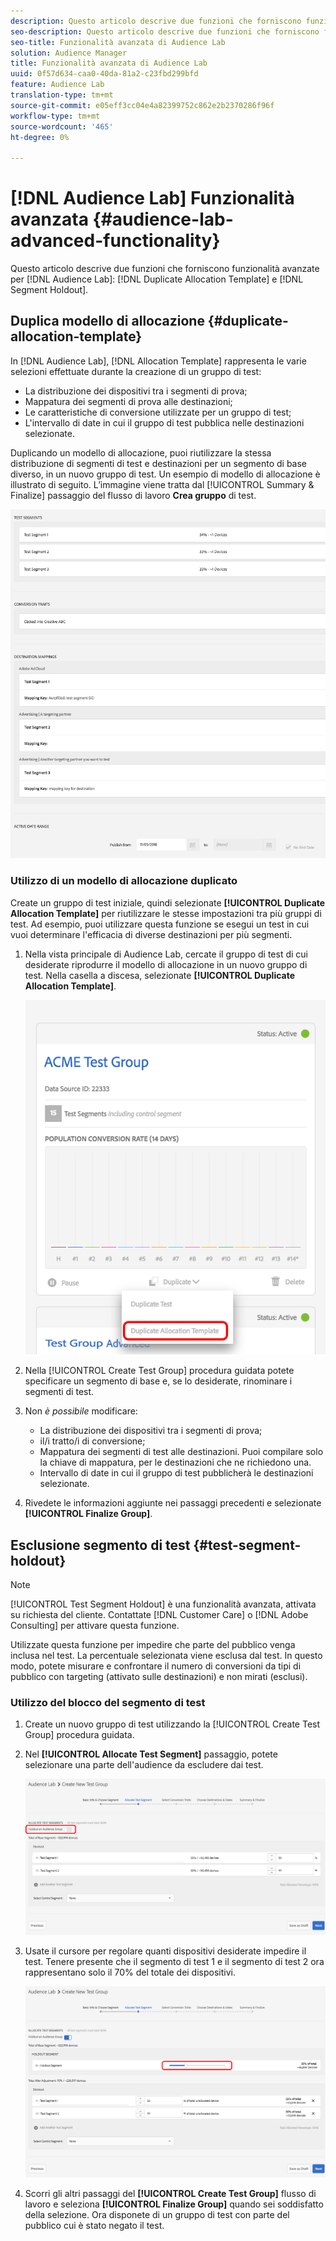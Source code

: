 ```yaml
---
description: Questo articolo descrive due funzioni che forniscono funzionalità avanzate per i modelli di allocazione duplicati e il blocco dei segmenti di Audience Lab.
seo-description: Questo articolo descrive due funzioni che forniscono funzionalità avanzate per i modelli di allocazione duplicati e il blocco dei segmenti di Audience Lab.
seo-title: Funzionalità avanzata di Audience Lab
solution: Audience Manager
title: Funzionalità avanzata di Audience Lab
uuid: 0f57d634-caa0-40da-81a2-c23fbd299bfd
feature: Audience Lab
translation-type: tm+mt
source-git-commit: e05eff3cc04e4a82399752c862e2b2370286f96f
workflow-type: tm+mt
source-wordcount: '465'
ht-degree: 0%

---
```



# [!DNL Audience Lab] Funzionalità avanzata {#audience-lab-advanced-functionality}

Questo articolo descrive due funzioni che forniscono funzionalità avanzate per [!DNL Audience Lab]: [!DNL Duplicate Allocation Template] e [!DNL Segment Holdout].

## Duplica modello di allocazione {#duplicate-allocation-template}

<!-- 
<p>The <b>Allocation Template</b> represents how you split a test group into test segments and the way the test segments are mapped to destinations. </p>
 -->

In [!DNL Audience Lab], [!DNL Allocation Template] rappresenta le varie selezioni effettuate durante la creazione di un gruppo di test:

* La distribuzione dei dispositivi tra i segmenti di prova;
* Mappatura dei segmenti di prova alle destinazioni;
* Le caratteristiche di conversione utilizzate per un gruppo di test;
* L&#39;intervallo di date in cui il gruppo di test pubblica nelle destinazioni selezionate.

Duplicando un modello di allocazione, puoi riutilizzare la stessa distribuzione di segmenti di test e destinazioni per un segmento di base diverso, in un nuovo gruppo di test. Un esempio di modello di allocazione è illustrato di seguito. L’immagine viene tratta dal [!UICONTROL Summary & Finalize] passaggio del flusso di lavoro **Crea gruppo** di test.

![](assets/allocation_template_3.png)

<!--
With the option to duplicate allocation templates, you can increase your productivity when running multivariate tests as part of multivariate campaigns.
-->

### Utilizzo di un modello di allocazione duplicato

Create un gruppo di test iniziale, quindi selezionate **[!UICONTROL Duplicate Allocation Template]** per riutilizzare le stesse impostazioni tra più gruppi di test. Ad esempio, puoi utilizzare questa funzione se esegui un test in cui vuoi determinare l&#39;efficacia di diverse destinazioni per più segmenti.

1. Nella vista principale di Audience Lab, cercate il gruppo di test di cui desiderate riprodurre il modello di allocazione in un nuovo gruppo di test. Nella casella a discesa, selezionate **[!UICONTROL Duplicate Allocation Template]**.

   ![](assets/duplicate-allocation-template.png)

2. Nella [!UICONTROL Create Test Group] procedura guidata potete specificare un segmento di base e, se lo desiderate, rinominare i segmenti di test.
3. Non *è possibile* modificare:

   * La distribuzione dei dispositivi tra i segmenti di prova;
   * il/i tratto/i di conversione;
   * Mappatura dei segmenti di test alle destinazioni. Puoi compilare solo la chiave di mappatura, per le destinazioni che ne richiedono una.
   * Intervallo di date in cui il gruppo di test pubblicherà le destinazioni selezionate.

4. Rivedete le informazioni aggiunte nei passaggi precedenti e selezionate **[!UICONTROL Finalize Group]**.

## Esclusione segmento di test {#test-segment-holdout}

>[!NOTE]
>
>[!UICONTROL Test Segment Holdout] è una funzionalità avanzata, attivata su richiesta del cliente. Contattate [!DNL Customer Care] o [!DNL Adobe Consulting] per attivare questa funzione.

Utilizzate questa funzione per impedire che parte del pubblico venga inclusa nel test. La percentuale selezionata viene esclusa dal test. In questo modo, potete misurare e confrontare il numero di conversioni da tipi di pubblico con targeting (attivato sulle destinazioni) e non mirati (esclusi).

<!--
<p>Note that this option is different to the control segment because it subtracts the percentage ................. You can withhold an audience group and still use a control segment. </p>
-->

### Utilizzo del blocco del segmento di test

1. Create un nuovo gruppo di test utilizzando la [!UICONTROL Create Test Group] procedura guidata.
1. Nel **[!UICONTROL Allocate Test Segment]** passaggio, potete selezionare una parte dell&#39;audience da escludere dai test.

   ![Voce di elenco](assets/test-segment-holdout.png)

1. Usate il cursore per regolare quanti dispositivi desiderate impedire il test. Tenere presente che il segmento di test 1 e il segmento di test 2 ora rappresentano solo il 70% del totale dei dispositivi.

   ![](assets/test-segment-holdout-selected.png)

1. Scorri gli altri passaggi del **[!UICONTROL Create Test Group]** flusso di lavoro e seleziona **[!UICONTROL Finalize Group]** quando sei soddisfatto della selezione. Ora disponete di un gruppo di test con parte del pubblico cui è stato negato il test.
